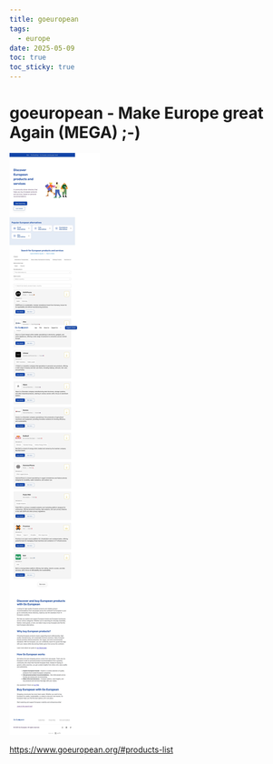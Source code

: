 ```yaml
---
title: goeuropean
tags:
  - europe
date: 2025-05-09
toc: true
toc_sticky: true
---
```


# goeuropean - Make Europe great Again (MEGA) ;-) 

![](../_asset/2025-04-29-european-20250509083953.jpg)


https://www.goeuropean.org/#products-list
